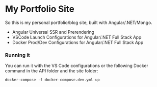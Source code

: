 # My Portfolio Site
So this is my personal portfolio/blog site, built with Angular/.NET/Mongo.
- Angular Universal SSR and Prerendering
- VSCode Launch Configurations for Angular/.NET Full Stack App
- Docker Prod/Dev Configurations for Angular/.NET Full Stack App

### Running it
You can run it with the VS Code configurations or the following Docker command in the API folder and the site folder:
```
docker-compose -f docker-compose.dev.yml up
```
